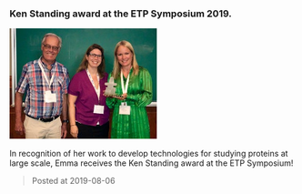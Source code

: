 ### Ken Standing award at the ETP Symposium 2019.
![image](./images/news_20190806.jpg)

In recognition of her work to develop technologies for studying proteins at large scale, Emma receives the Ken Standing award at the ETP Symposium!

> Posted at 2019-08-06




